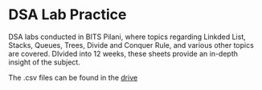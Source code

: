 # DSA Lab Practice
DSA labs conducted in BITS Pilani, where topics regarding Linkded List, Stacks, Queues, Trees, Divide and Conquer Rule, and various other topics are covered. DIvided into 12 weeks, these sheets provide an in-depth insight of the subject.

The .csv files can be found in the [drive](https://drive.google.com/drive/folders/1nRmIcGasuvvrv8M6tHqYo1j3FBA8itrc?usp=sharing)
